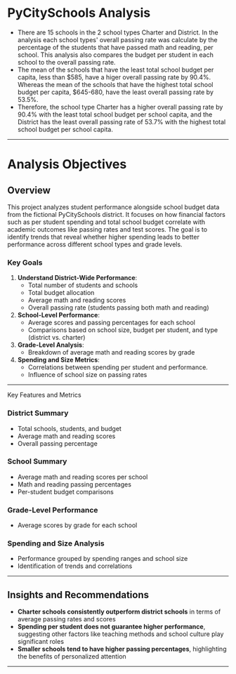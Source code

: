 # PyCitySchools Analysis

- There are 15 schools in the 2 school types Charter and District. In the analysis each school types' overall passing rate was calculate by the percentage of the students that have passed math and reading, per school. This analysis also compares the budget per student in each school to the overall passing rate.
- The mean of the schools that have the least total school budget per capita,  less than $585, have a higer overall passing rate by 90.4%. Whereas the mean of the  schools that have the highest total school budget per capita, $645-680, have the least overall passing rate by 53.5%.
- Therefore, the school type Charter has a higher overall passing rate by 90.4% with the least total school budget per school capita, and the District has the least overall passing rate of 53.7% with the highest total school budget per school capita.

---

# Analysis Objectives

## Overview

This project analyzes student performance alongside school budget data from the fictional PyCitySchools district. It focuses on how financial factors such as per student spending and total school budget correlate with academic outcomes like passing rates and test scores. The goal is to identify trends that reveal whether higher spending leads to better performance across different school types and grade levels.

### Key Goals

1. **Understand District-Wide Performance**:
   * Total number of students and schools
   * Total budget allocation
   * Average math and reading scores
   * Overall passing rate (students passing both math and reading)
2. **School-Level Performance**:
   * Average scores and passing percentages for each school
   * Comparisons based on school size, budget per student, and type (district vs. charter)
3. **Grade-Level Analysis**:
   * Breakdown of average math and reading scores by grade
4. **Spending and Size Metrics**:
   * Correlations between spending per student and performance.
   * Influence of school size on passing rates

---

Key Features and Metrics

### District Summary

* Total schools, students, and budget
* Average math and reading scores
* Overall passing percentage

### School Summary

* Average math and reading scores per school
* Math and reading passing percentages
* Per-student budget comparisons

### Grade-Level Performance

* Average scores by grade for each school

### Spending and Size Analysis

* Performance grouped by spending ranges and school size
* Identification of trends and correlations

---

## Insights and Recommendations

* **Charter schools consistently outperform district schools** in terms of average passing rates and scores
* **Spending per student does not guarantee higher performance**, suggesting other factors like teaching methods and school culture play significant roles
* **Smaller schools tend to have higher passing percentages**, highlighting the benefits of personalized attention

---
